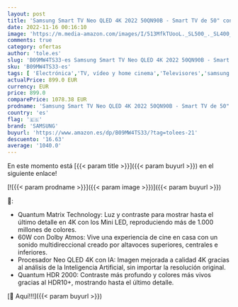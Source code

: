 ```yaml
---
layout: post
title: 'Samsung Smart TV Neo QLED 4K 2022 50QN90B - Smart TV de 50" con Resolución 4K  Quantum Matrix Technology  Procesador Neo QLED 4K con Inteligencia Artificial  Quantum HDR 2000'
date: 2022-11-16 00:16:10
image: 'https://m.media-amazon.com/images/I/513MfkTUooL._SL500_._SL400_.jpg'
comments: true
category: ofertas
author: 'tole.es'
slug: 'B09MW4TS33-es Samsung Smart TV Neo QLED 4K 2022 50QN90B - Smart TV de...'
sku: 'B09MW4TS33-es'
tags: [ 'Electrónica','TV, vídeo y home cinema','Televisores','samsung','smart','tv','🇪🇸', ]
actualPrice: 899.0 EUR
currency: EUR
price: 899.0
comparePrice: 1078.38 EUR
prodname: 'Samsung Smart TV Neo QLED 4K 2022 50QN90B - Smart TV de 50" con Resolución 4K  Quantum Matrix Technology  Procesador Neo QLED 4K con Inteligencia Artificial  Quantum HDR 2000'
country: 'es'
flag: '🇪🇸'
brand: 'SAMSUNG'
buyurl: 'https://www.amazon.es/dp/B09MW4TS33/?tag=tolees-21'
descuento: '16.63'
average: '1040.0'
---
```


En este momento está [{{< param title >}}]({{< param buyurl >}}) en el siguiente enlace!

[![{{< param prodname >}}]({{< param image >}})]({{< param buyurl >}})

🔎:

- Quantum Matrix Technology: Luz y contraste para mostrar hasta el último detalle en 4K con los Mini LED, reproduciendo más de 1.000 millones de colores.
- 60W con Dolby Atmos: Vive una experiencia de cine en casa con un sonido multidireccional creado por altavoces superiores, centrales e inferiores.
- Procesador Neo QLED 4K con IA: Imagen mejorada a calidad 4K gracias al análisis de la Inteligencia Artificial, sin importar la resolución original.
- Quantum HDR 2000: Contraste más profundo y colores más vivos gracias al HDR10+, mostrando hasta el último detalle.

[🛒 Aquí!!!]({{< param buyurl >}})
